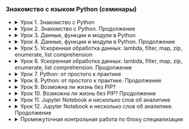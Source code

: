 ### Знакомство с языком Python (семинары)

- <details><summary>Урок 1. Знакомство с Python</summary>

    Напишите программу, которая:
    - [Работа во время семинара](https://github.com/crasher307/python/tree/master/lesson1/work)
        - [pr1](https://github.com/crasher307/python/blob/master/lesson1/work/pr1.py) - принимает на вход два числа и проверяет, является ли одно число квадратом другого.
        - [pr2](https://github.com/crasher307/python/blob/master/lesson1/work/pr2.py) - на вход принимает 5 чисел и находит максимальное из них.
        - [pr3](https://github.com/crasher307/python/blob/master/lesson1/work/pr3.py) - будет на вход принимать число N и выводить числа от -N до N.
        - [pr4](https://github.com/crasher307/python/blob/master/lesson1/work/pr4.py) - будет принимать на вход дробь и показывать первую цифру дробной части числа.
        - [pr5](https://github.com/crasher307/python/blob/master/lesson1/work/pr5.py) - принимает на вход число и проверяет, кратно ли оно 5 и 10 или 15, но не 30.
    - [Домашнее задание](https://github.com/crasher307/python/tree/master/lesson1/homework)
        - [pr1](https://github.com/crasher307/python/blob/master/lesson1/homework/pr1.py) - принимает на вход цифру, обозначающую день недели, и проверяет, является ли этот день выходным.
        - [pr2](https://github.com/crasher307/python/blob/master/lesson1/homework/pr2.py) - проверяет истинность утверждения ¬(X ⋁ Y ⋁ Z) = ¬X ⋀ ¬Y ⋀ ¬Z (расшифровка этого выражения not (X or Y or Z = not X and not Y and not Z) для всех значений предикат.
        - [pr3](https://github.com/crasher307/python/blob/master/lesson1/homework/pr3.py) - принимает на вход координаты точки (X и Y), причём X ≠ 0 и Y ≠ 0 и выдаёт номер четверти плоскости, в которой находится эта точка.
        - [pr4](https://github.com/crasher307/python/blob/master/lesson1/homework/pr4.py) - по заданному номеру четверти, показывает диапазон возможных координат точек в этой четверти (x и y).
        - [pr5](https://github.com/crasher307/python/blob/master/lesson1/homework/pr5.py) - принимает на вход координаты двух точек и находит расстояние между ними в 2D пространстве.
    </details>

- <details><summary>Урок 2. Знакомство с Python. Продолжение</summary>

    Напишите программу, которая:
    - [Работа во время семинара](https://github.com/crasher307/python/tree/master/lesson2/work)
        - [pr1](https://github.com/crasher307/python/blob/master/lesson2/work/pr1.py) - подсчитывает стоимость строки, любой символ стоит 60 копеек. Ответ в рублях и копейках.
        - [pr2](https://github.com/crasher307/python/blob/master/lesson2/work/pr2.py) - подсчитывает количество слов в строке.
        - [pr3](https://github.com/crasher307/python/blob/master/lesson2/work/pr3.py) - считывает номер кармана и показывает, является ли этот карман зеленым, красным или черным.
        - [pr4](https://github.com/crasher307/python/blob/master/lesson2/work/pr4.py) - принимает на вход число N и выдаёт последовательность из N членов.
        - [pr5](https://github.com/crasher307/python/blob/master/lesson2/work/pr5.py) - определяет кол-во вхождений одной строки в другую, пользователь задает две строки.
        - [pr5](https://github.com/crasher307/python/blob/master/lesson2/work/pr6.py) - задает словарь индекс-значение из эл-ов последовательности 3n + 1, n вводится пользователем.
    - [Домашнее задание](https://github.com/crasher307/python/tree/master/lesson2/homework)
        - [pr1](https://github.com/crasher307/python/blob/master/lesson2/homework/pr1.py) - принимает на вход вещественное число и показывает сумму его цифр.
        - [pr2](https://github.com/crasher307/python/blob/master/lesson2/homework/pr2.py) - принимает на вход число N и выдает набор произведений чисел от 1 до N.
        - [pr3](https://github.com/crasher307/python/blob/master/lesson2/homework/pr3.py) - задает список из n чисел последовательности (1+1/n)**n и выводит на экран их сумму.
        - [pr4](https://github.com/crasher307/python/blob/master/lesson2/homework/pr4.py) - задает список из N элементов, заполненных числами из промежутка [-N, N], находит произведение элементов на указанных позициях, хранящихся во 2 списке.
        - [pr5](https://github.com/crasher307/python/blob/master/lesson2/homework/pr5.py) - реализует алгоритм перемешивания списка. (рандомно поменять местами элементы списка между собой)
    </details>

- <details><summary>Урок 3. Данные, функции и модули в Python</summary>

    Напишите программу, которая:
    - [Работа во время семинара](https://github.com/crasher307/python/tree/master/lesson3/work)
        - [pr1](https://github.com/crasher307/python/blob/master/lesson3/work/pr1.py) - играет в "камень/ножницы/бумага/ящерица/Спок"
        - [pr2](https://github.com/crasher307/python/blob/master/lesson3/work/pr2.py) - подсчитывает наибольшее количество подряд выпавших Решек.
        - [pr3](https://github.com/crasher307/python/blob/master/lesson3/work/pr3.py) - ищет последовательность искомой строки в списке и выводит найденное.
        - [pr4](https://github.com/crasher307/python/blob/master/lesson3/work/pr4.py) - создает текстовый файл, записывает в него построчно данные, которые вводит пользователь.
    - [Домашнее задание](https://github.com/crasher307/python/tree/master/lesson3/homework)
        - [pr1](https://github.com/crasher307/python/blob/master/lesson3/homework/pr1.py) - найдёт сумму элементов списка, стоящих на нечётной позиции.
        - [pr2](https://github.com/crasher307/python/blob/master/lesson3/homework/pr2.py) - найдёт произведение пар чисел списка. Парой считаем первый и последний элемент, второй и предпоследний и т.д.
        - [pr3](https://github.com/crasher307/python/blob/master/lesson3/homework/pr3.py) - найдёт разницу между максимальным и минимальным значением дробной части элементов.
        - [pr4](https://github.com/crasher307/python/blob/master/lesson3/homework/pr4.py) - будет преобразовывать десятичное число в двоичное.
        - [pr5](https://github.com/crasher307/python/blob/master/lesson3/homework/pr5.py) - составит список чисел Фибоначчи, в том числе для отрицательных индексов.
    </details>

- <details><summary>Урок 4. Данные, функции и модули в Python. Продолжение</summary>

    Напишите программу, которая:
    - [Работа во время семинара](https://github.com/crasher307/python/tree/master/lesson4/work)
        - [pr1](https://github.com/crasher307/python/blob/master/lesson4/work/pr1.py) - подсчитывает количество чисел, которые больше предшествующего им в списке.
        - [pr2](https://github.com/crasher307/python/blob/master/lesson4/work/pr2.py) - меняет местами соседние элементы списка (a[0] c a[1], a[2] c a[3] и т.д.).
        - [pr3](https://github.com/crasher307/python/blob/master/lesson4/work/pr3.py) - проверяет, является ли введенное слово палиндромом.
        - [pr4](https://github.com/crasher307/python/blob/master/lesson4/work/pr4.py) - составляет словарь номеров телефонов с ключами в виде кодов страны.
    - [Домашнее задание](https://github.com/crasher307/python/tree/master/lesson4/homework)
        - [pr1](https://github.com/crasher307/python/blob/master/lesson4/homework/pr1.py) - вычисляет число с заданной точностью.
        - [pr2](https://github.com/crasher307/python/blob/master/lesson4/homework/pr2.py) - составит список простых множителей числа N.
        - [pr3](https://github.com/crasher307/python/blob/master/lesson4/homework/pr3.py) - выведет список неповторяющихся элементов исходной последовательности.
        - [pr4](https://github.com/crasher307/python/blob/master/lesson4/homework/pr4.py) - формирует список коэффициентов (значения от 0 до 100) многочлена и записывает в файл многочлен степени k.
        - [pr5](https://github.com/crasher307/python/blob/master/lesson4/homework/pr5.py) - формирует файл, содержащий сумму многочленов (хранятся в 2х др. файлах).
    </details>

- <details><summary>Урок 5. Ускоренная обработка данных: lambda, filter, map, zip, enumerate, list comprehension</summary>

    Напишите программу, которая:
    - [Работа во время семинара](https://github.com/crasher307/python/tree/master/lesson5/work)
        - [pr1](https://github.com/crasher307/python/blob/master/lesson5/work/pr1.py) - рассчитывает нод двух чисел(быстрый и медленный способ).
        - [pr2](https://github.com/crasher307/python/blob/master/lesson5/work/pr2.py) - объявляет анонимную (лямбда) функцию для определения вхождения в переданную ей строку фрагмента.
        - [pr3](https://github.com/crasher307/python/blob/master/lesson5/work/pr3.py) - заменяет все отрицательные числа на -1.0 в списке, сформированном из введенной строки.
        - [pr4](https://github.com/crasher307/python/blob/master/lesson5/work/pr4.py) - выводит в порядке возрастания список уникальных четных номиналов монет (входящих в оба списка), сформированный из 2 списков.
    - [Домашнее задание](https://github.com/crasher307/python/tree/master/lesson5/homework)
        - [pr1](https://github.com/crasher307/python/blob/master/lesson5/homework/pr1.py) - удаляет из текста все слова, содержащие "абв".
        - [pr2](https://github.com/crasher307/python/blob/master/lesson5/homework/pr2.py) - играет с конфетами человек против человека/бота (придумать "интеллект").
        - [pr3](https://github.com/crasher307/python/blob/master/lesson5/homework/pr3.py) - позволяет играть в "Крестики-нолики".
        - [pr4](https://github.com/crasher307/python/blob/master/lesson5/homework/pr4.py) - использует RLE алгоритм (реализуйте модуль сжатия и восстановления данных).
    </details>

- <details><summary>Урок 6. Ускоренная обработка данных: lambda, filter, map, zip, enumerate, list comprehension. Продолжение</summary>

    Напишите программу, которая:
    - [Работа во время семинара](https://github.com/crasher307/python/tree/master/lesson6/work)
        - [pr1](https://github.com/crasher307/python/blob/master/lesson6/work/pr1.py) - оставляет в списке целых чисел (вводится в строку через пробел) только двузначные числа.
        - [pr2](https://github.com/crasher307/python/blob/master/lesson6/work/pr2.py) - выводит отдельно буквы и цифры из списка.
        - [pr3](https://github.com/crasher307/python/blob/master/lesson6/work/pr3.py) - преобразовывает набор списков.
        - [pr4](https://github.com/crasher307/python/blob/master/lesson6/work/pr4.py) - с помощью list comprehension формирует двумерный список размером N x N, состоящий из нулей, а по главной диагонали - единиц.
    - [Домашнее задание](https://github.com/crasher307/python/tree/master/lesson6/homework)
        - [pr1](https://github.com/crasher307/python/blob/master/lesson6/homework/pr1.py) - предложить улучшение кода для work/pr1.
        - [pr2](https://github.com/crasher307/python/blob/master/lesson6/homework/pr2.py) - предложить улучшение кода для work/pr2.
        - [pr3](https://github.com/crasher307/python/blob/master/lesson6/homework/pr3.py) - предложить улучшение кода для work/pr3.
        - [pr4](https://github.com/crasher307/python/blob/master/lesson6/homework/pr4.py) - предложить улучшение кода для work/pr4.
    </details>

- <details><summary>Урок 7. Python: от простого к практике</summary>

    Напишите программу, которая:
    - [Работа во время семинара](https://github.com/crasher307/python/tree/master/lesson7/work)
        - [pr1](https://github.com/crasher307/python/blob/master/lesson7/work/pr1.py) - печатает строку в одну линию - "C:\WINDOWS\System32\drivers\etc\nst".
        - [pr2](https://github.com/crasher307/python/blob/master/lesson7/work/pr2.py) - сортирует каждую букву - "sdfbew".
        - [pr3](https://github.com/crasher307/python/blob/master/lesson7/work/pr3.py) - получает из списака [4, 3, -10, 1, 7, 12] список [4, -10, 12, 3, 1, 7].
        - [pr4](https://github.com/crasher307/python/blob/master/lesson7/work/pr4.py) - формирует 10 пар кортежей из введенной строки формата (символ, порядковый индекс).
        - [pr4](https://github.com/crasher307/python/blob/master/lesson7/work/pr5.py) - подсчитает и выведет сумму квадратов всех двузначных чисел, делящихся на 9.
    - [Домашнее задание](https://github.com/crasher307/python/tree/master/lesson7/homework)
        - [pr1](https://github.com/crasher307/python/blob/master/lesson7/homework/pr1.py) - **[check TODO]** обрабатывает телефонный справочник (с возможностью импорта/экспорта txt, csv форматов).
    </details>

- <details><summary>Урок 8. Python: от простого к практике. Продолжение</summary>

    - ~~[Работа во время семинара]~~
        - ~~[pr1]~~ - Создать информационную систему, позволяющую работать с сотрудниками некой компании/студентами вуза/учениками школы.
    - [Домашнее задание](https://github.com/crasher307/python/tree/master/lesson8/homework)
        - [pr1](https://github.com/crasher307/python/blob/master/lesson8/homework/pr1.py) - **[check TODO]** Доделать решение задачи.
    </details>

- <details><summary>Урок 9. Возможна ли жизнь без PIP?</summary>

    - ~~[Работа во время семинара]~~
    - [Домашнее задание](https://github.com/crasher307/python/tree/master/lesson9/homework)
        - [pr1](https://github.com/crasher307/python/blob/master/lesson9/homework/pr1.py) - Создать любого бота телеграмм (можно самый простой), вложить requirements.txt.
    </details>

- <details><summary>Урок 10. Возможна ли жизнь без PIP? Продолжение</summary>

    - ~~[Работа во время семинара]~~
    - [Домашнее задание](https://github.com/crasher307/python/tree/master/lesson10/homework)
        - [pr1](https://github.com/crasher307/python/blob/master/lesson10/homework/pr1.py) - Создать телеграмм бота желательно сложнее чем калькулятор. Проявите свою фантазию и сделайте что-то интересное)
    </details>

- <details><summary>Урок 11. Jupyter Notebook и несколько слов об аналитике</summary>

    - [Работа во время семинара](https://github.com/crasher307/python/tree/master/lesson11/work)
        - [pr1](https://github.com/crasher307/python/blob/master/lesson11/work/pr1.ipynb) - Скопировать [файл](https://colab.research.google.com/drive/11udiVDM85HFjqLqDqfz0ef9NLBgHUWn-?usp=share_link)
    - [Домашнее задание](https://github.com/crasher307/python/tree/master/lesson11/homework)
        - [pr1](https://github.com/crasher307/python/blob/master/lesson11/homework/pr1.ipynb) - выполнить все задания (3 модуля заданий).
    </details>

- <details><summary>Урок 12. Jupyter Notebook и несколько слов об аналитике. Продолжение</summary>

    - [Работа во время семинара](https://github.com/crasher307/python/tree/master/lesson12/work)
        - [pr1](https://github.com/crasher307/python/blob/master/lesson12/work/pr1.ipynb) - Пингвины, Титаник.
    - ~~[Домашнее задание]~~
    </details>

- <details><summary>Промежуточная контрольная работа по блоку специализация</summary>

    - [Приложение заметки (Python)](https://github.com/crasher307/python/tree/master/controlWork)
    ```text
    Задание 1. Приложение заметки (Python)
    Информация о проекте
    Необходимо написать проект, содержащий функционал работы с заметками. Программа должна уметь создавать заметку,
    сохранять её, читать список заметок, редактировать заметку, удалять заметку.
  
    Как сдавать проект
    Для сдачи проекта необходимо создать отдельный общедоступный репозиторий (Github, gitlub, или Bitbucket).
    Разработку вести в этом репозитории, использовать пул реквесты на изменения. Программа должна запускаться и
    работать, ошибок при выполнении программы быть не должно.
  
    Задание
    Реализовать консольное приложение заметки, с сохранением, чтением, добавлением, редактированием и удалением
    заметок. Заметка должна содержать идентификатор, заголовок, тело заметки и дату/время создания или последнего
    изменения заметки. Сохранение заметок необходимо сделать в формате json или csv формат (разделение полей
    рекомендуется делать через точку с запятой). Реализацию пользовательского интерфейса студент может делать как
    ему удобнее, можно делать как параметры запуска программы (команда, данные), можно делать как запрос команды с
    консоли и последующим вводом данных, как-то ещё, на усмотрение студента.
    ```
    </details>